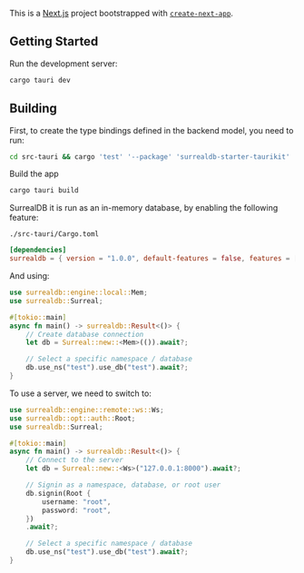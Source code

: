 This is a [Next.js](https://nextjs.org/) project bootstrapped with [`create-next-app`](https://github.com/vercel/next.js/tree/canary/packages/create-next-app).

## Getting Started

Run the development server:

```bash
cargo tauri dev
```

## Building

First, to create the type bindings defined in the backend model, you need to run:

```sh
cd src-tauri && cargo 'test' '--package' 'surrealdb-starter-taurikit' '--bin' 'surrealdb-starter-taurikit' '--' 'model::types' '--nocapture'
```

Build the app

```bash
cargo tauri build
```

SurrealDB it is run as an in-memory database, by enabling the following feature:

`./src-tauri/Cargo.toml`

```toml
[dependencies]
surrealdb = { version = "1.0.0", default-features = false, features = ["kv-mem"] }
```

And using:

```rust
use surrealdb::engine::local::Mem;
use surrealdb::Surreal;

#[tokio::main]
async fn main() -> surrealdb::Result<()> {
    // Create database connection
    let db = Surreal::new::<Mem>(()).await?;

    // Select a specific namespace / database
    db.use_ns("test").use_db("test").await?;
}
```

To use a server, we need to switch to:

```rust
use surrealdb::engine::remote::ws::Ws;
use surrealdb::opt::auth::Root;
use surrealdb::Surreal;

#[tokio::main]
async fn main() -> surrealdb::Result<()> {
    // Connect to the server
    let db = Surreal::new::<Ws>("127.0.0.1:8000").await?;

    // Signin as a namespace, database, or root user
    db.signin(Root {
        username: "root",
        password: "root",
    })
    .await?;

    // Select a specific namespace / database
    db.use_ns("test").use_db("test").await?;
}
```
